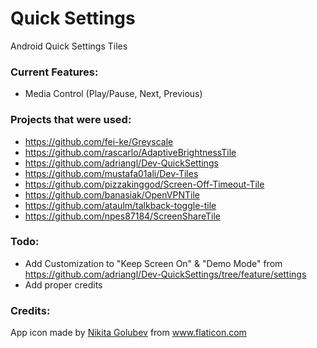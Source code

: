 # Quick Settings
Android Quick Settings Tiles

### Current Features:
 - Media Control (Play/Pause, Next, Previous)

### Projects that were used:
 - https://github.com/fei-ke/Greyscale
 - https://github.com/rascarlo/AdaptiveBrightnessTile
 - https://github.com/adriangl/Dev-QuickSettings
 - https://github.com/mustafa01ali/Dev-Tiles
 - https://github.com/pizzakinggod/Screen-Off-Timeout-Tile
 - https://github.com/banasiak/OpenVPNTile
 - https://github.com/ataulm/talkback-toggle-tile
 - https://github.com/npes87184/ScreenShareTile

### Todo:
 - Add Customization to "Keep Screen On" & "Demo Mode" from https://github.com/adriangl/Dev-QuickSettings/tree/feature/settings
 - Add proper credits

### Credits:
App icon made by <a href="https://www.flaticon.com/authors/nikita-golubev" title="Nikita Golubev">Nikita Golubev</a> from <a href="https://www.flaticon.com/" title="Flaticon"> www.flaticon.com</a>
